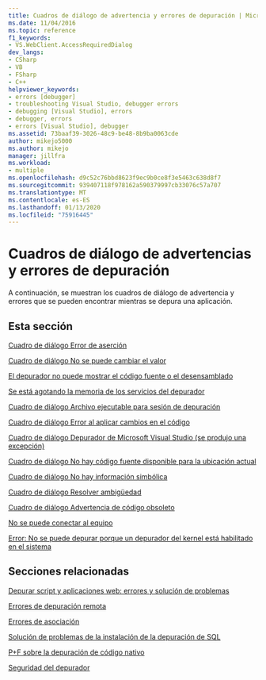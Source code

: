 ```yaml
---
title: Cuadros de diálogo de advertencia y errores de depuración | Microsoft Docs
ms.date: 11/04/2016
ms.topic: reference
f1_keywords:
- VS.WebClient.AccessRequiredDialog
dev_langs:
- CSharp
- VB
- FSharp
- C++
helpviewer_keywords:
- errors [debugger]
- troubleshooting Visual Studio, debugger errors
- debugging [Visual Studio], errors
- debugger, errors
- errors [Visual Studio], debugger
ms.assetid: 73baaf39-3026-48c9-be48-8b9ba0063cde
author: mikejo5000
ms.author: mikejo
manager: jillfra
ms.workload:
- multiple
ms.openlocfilehash: d9c52c76bbd8623f9ec9b0ce8f3e5463c638d8f7
ms.sourcegitcommit: 939407118f978162a590379997cb33076c57a707
ms.translationtype: MT
ms.contentlocale: es-ES
ms.lasthandoff: 01/13/2020
ms.locfileid: "75916445"
---
```

# <a name="debugging-errors-and-warning-dialog-boxes"></a>Cuadros de diálogo de advertencias y errores de depuración
A continuación, se muestran los cuadros de diálogo de advertencia y errores que se pueden encontrar mientras se depura una aplicación.

## <a name="in-this-section"></a>Esta sección
 [Cuadro de diálogo Error de aserción](../debugger/assertion-failed-dialog-box.md)

 [Cuadro de diálogo No se puede cambiar el valor](../debugger/cannot-change-value-dialog-box.md)

 [El depurador no puede mostrar el código fuente o el desensamblado](../debugger/debugger-cannot-display-source-code-or-disassembly.md)
 
 [Se está agotando la memoria de los servicios del depurador](../debugger/error-debugger-services-no-memory.md)

 [Cuadro de diálogo Archivo ejecutable para sesión de depuración](../debugger/executable-for-debugging-session-dialog-box.md)

 [Cuadro de diálogo Error al aplicar cambios en el código](../debugger/edit-and-continue-dialog-box-cpp.md)

 [Cuadro de diálogo Depurador de Microsoft Visual Studio (se produjo una excepción)](../debugger/microsoft-visual-studio-debugger-exception-thrown-dialog-box.md)

 [Cuadro de diálogo No hay código fuente disponible para la ubicación actual](../debugger/no-source-available.md)

 [Cuadro de diálogo No hay información simbólica](https://msdn.microsoft.com/library/18de4888-9cca-4059-a165-48b135fee4c9)

 [Cuadro de diálogo Resolver ambigüedad](../debugger/resolve-ambiguity-dialog-box.md)

 [Cuadro de diálogo Advertencia de código obsoleto](../debugger/stale-code-warning-dialog-box.md)

 [No se puede conectar al equipo](../debugger/error-unable-to-connect-to-the-machine-name-the-machine-cannot-be-found-on-the-network.md)

 [Error: No se puede depurar porque un depurador del kernel está habilitado en el sistema](../debugger/error-debugging-isn-t-possible-because-a-kernel-debugger-is-enabled-on-the-system.md)

## <a name="related-sections"></a>Secciones relacionadas
 [Depurar script y aplicaciones web: errores y solución de problemas](../debugger/debugging-web-applications-errors-and-troubleshooting.md)

 [Errores de depuración remota](../debugger/remote-debugging-errors-and-troubleshooting.md)

 [Errores de asociación](/previous-versions/visualstudio/visual-studio-2010/8dbb3we5(v=vs.100))

 [Solución de problemas de la instalación de la depuración de SQL](/previous-versions/visualstudio/visual-studio-2010/s7ahaxtd(v=vs.100))

 [P+F sobre la depuración de código nativo](../debugger/debugging-native-code-faqs.md)

 [Seguridad del depurador](../debugger/debugger-security.md)